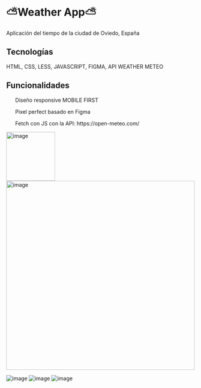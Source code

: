 # ⛅Weather App⛅

Aplicación del tiempo de la ciudad de Oviedo, España

<h2>Tecnologías</h2>

HTML, CSS, LESS, JAVASCRIPT, FIGMA, API WEATHER METEO

<H2>Funcionalidades</H2>
  <ul>Diseño responsive MOBILE FIRST</ul>
  <ul>Pixel perfect basado en Figma</ul>
  <ul>Fetch con JS con la API: https://open-meteo.com/</ul>


<img width="130" alt="image" src="https://github.com/user-attachments/assets/13ad3aaa-0b13-42f0-913a-748c5df6f649" />
<img width="502" alt="image" src="https://github.com/user-attachments/assets/fd5ed569-1b4b-46c2-a8d6-303d17e4dadc" />

![image](https://github.com/user-attachments/assets/daeee67e-34d3-46ec-9acd-fdf67d103aeb)
![image](https://github.com/user-attachments/assets/d1be8850-bf08-4ccd-8ded-ec94c862f7d9)
![image](https://github.com/user-attachments/assets/6050b615-b412-4b1b-9030-5e558e0247e1)








